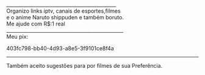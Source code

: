_____________________________________________\
Organizo links iptv, canais de esportes,filmes\
e o anime Naruto shippuden e também boruto.    \
Me ajude com R$:1 real                          \
________________________________________________ \
Meu pix:

403fc798-bb40-4d93-a8e5-3f9101ce8f4a

______________________________________ 
Também aceito sugestões para por filmes de sua 
Preferência.
